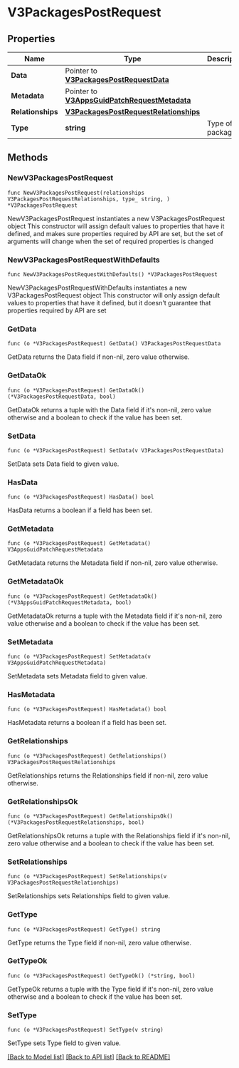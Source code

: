 # V3PackagesPostRequest

## Properties

Name | Type | Description | Notes
------------ | ------------- | ------------- | -------------
**Data** | Pointer to [**V3PackagesPostRequestData**](V3PackagesPostRequestData.md) |  | [optional] 
**Metadata** | Pointer to [**V3AppsGuidPatchRequestMetadata**](V3AppsGuidPatchRequestMetadata.md) |  | [optional] 
**Relationships** | [**V3PackagesPostRequestRelationships**](V3PackagesPostRequestRelationships.md) |  | 
**Type** | **string** | Type of package | 

## Methods

### NewV3PackagesPostRequest

`func NewV3PackagesPostRequest(relationships V3PackagesPostRequestRelationships, type_ string, ) *V3PackagesPostRequest`

NewV3PackagesPostRequest instantiates a new V3PackagesPostRequest object
This constructor will assign default values to properties that have it defined,
and makes sure properties required by API are set, but the set of arguments
will change when the set of required properties is changed

### NewV3PackagesPostRequestWithDefaults

`func NewV3PackagesPostRequestWithDefaults() *V3PackagesPostRequest`

NewV3PackagesPostRequestWithDefaults instantiates a new V3PackagesPostRequest object
This constructor will only assign default values to properties that have it defined,
but it doesn't guarantee that properties required by API are set

### GetData

`func (o *V3PackagesPostRequest) GetData() V3PackagesPostRequestData`

GetData returns the Data field if non-nil, zero value otherwise.

### GetDataOk

`func (o *V3PackagesPostRequest) GetDataOk() (*V3PackagesPostRequestData, bool)`

GetDataOk returns a tuple with the Data field if it's non-nil, zero value otherwise
and a boolean to check if the value has been set.

### SetData

`func (o *V3PackagesPostRequest) SetData(v V3PackagesPostRequestData)`

SetData sets Data field to given value.

### HasData

`func (o *V3PackagesPostRequest) HasData() bool`

HasData returns a boolean if a field has been set.

### GetMetadata

`func (o *V3PackagesPostRequest) GetMetadata() V3AppsGuidPatchRequestMetadata`

GetMetadata returns the Metadata field if non-nil, zero value otherwise.

### GetMetadataOk

`func (o *V3PackagesPostRequest) GetMetadataOk() (*V3AppsGuidPatchRequestMetadata, bool)`

GetMetadataOk returns a tuple with the Metadata field if it's non-nil, zero value otherwise
and a boolean to check if the value has been set.

### SetMetadata

`func (o *V3PackagesPostRequest) SetMetadata(v V3AppsGuidPatchRequestMetadata)`

SetMetadata sets Metadata field to given value.

### HasMetadata

`func (o *V3PackagesPostRequest) HasMetadata() bool`

HasMetadata returns a boolean if a field has been set.

### GetRelationships

`func (o *V3PackagesPostRequest) GetRelationships() V3PackagesPostRequestRelationships`

GetRelationships returns the Relationships field if non-nil, zero value otherwise.

### GetRelationshipsOk

`func (o *V3PackagesPostRequest) GetRelationshipsOk() (*V3PackagesPostRequestRelationships, bool)`

GetRelationshipsOk returns a tuple with the Relationships field if it's non-nil, zero value otherwise
and a boolean to check if the value has been set.

### SetRelationships

`func (o *V3PackagesPostRequest) SetRelationships(v V3PackagesPostRequestRelationships)`

SetRelationships sets Relationships field to given value.


### GetType

`func (o *V3PackagesPostRequest) GetType() string`

GetType returns the Type field if non-nil, zero value otherwise.

### GetTypeOk

`func (o *V3PackagesPostRequest) GetTypeOk() (*string, bool)`

GetTypeOk returns a tuple with the Type field if it's non-nil, zero value otherwise
and a boolean to check if the value has been set.

### SetType

`func (o *V3PackagesPostRequest) SetType(v string)`

SetType sets Type field to given value.



[[Back to Model list]](../README.md#documentation-for-models) [[Back to API list]](../README.md#documentation-for-api-endpoints) [[Back to README]](../README.md)


